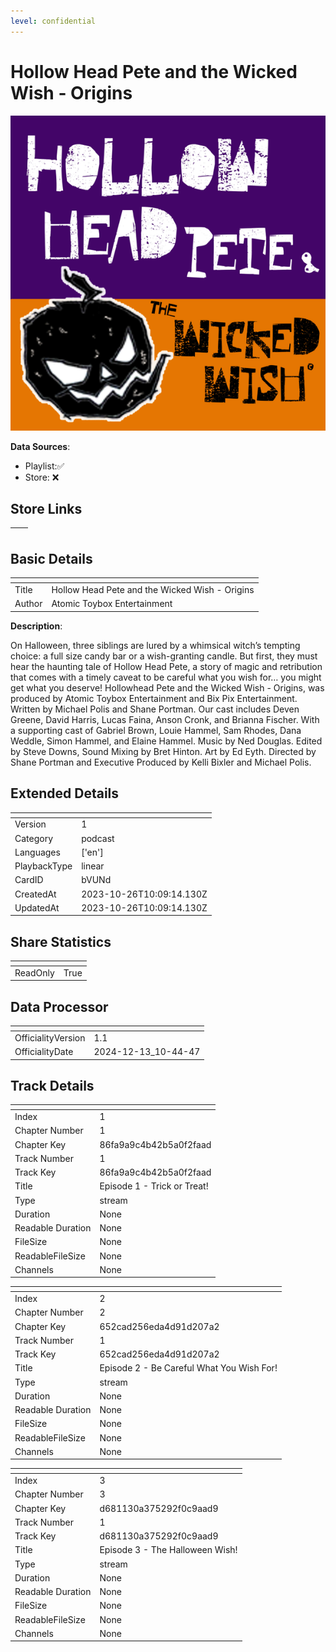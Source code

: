 ```yaml
---
level: confidential
---
```

# Hollow Head Pete and the Wicked Wish - Origins

![card_[bVUNd].png](../../img/cards/card_[bVUNd].png)

**Data Sources**: 

- Playlist:✅
- Store: ❌


## Store Links

| <!-- --> | <!-- --> |
| - | - |


## Basic Details

| <!-- --> | <!-- --> |
| - | - |
| Title | Hollow Head Pete and the Wicked Wish - Origins |
| Author | Atomic Toybox Entertainment  |

**Description**:

On Halloween, three siblings are lured by a whimsical witch’s tempting choice: a full size candy bar or a wish-granting candle. But first, they must hear the haunting tale of Hollow Head Pete, a story of magic and retribution that comes with a timely caveat to be careful what you wish for… you might get what you deserve!  Hollowhead Pete and the Wicked Wish - Origins,  was produced by Atomic Toybox Entertainment and Bix Pix Entertainment. Written by Michael Polis and Shane Portman. Our cast includes Deven Greene, David Harris, Lucas Faina, Anson Cronk, and Brianna Fischer. With a supporting cast of Gabriel Brown, Louie Hammel, Sam Rhodes, Dana Weddle, Simon Hammel, and Elaine Hammel. Music by Ned Douglas.  Edited by Steve Downs, Sound Mixing by Bret Hinton. Art by Ed Eyth. Directed by Shane Portman and Executive Produced by Kelli Bixler and Michael Polis.


## Extended Details

| <!-- --> | <!-- --> |
| - | - |
| Version | 1 |
| Category | podcast |
| Languages | ['en'] |
| PlaybackType | linear |
| CardID | bVUNd |
| CreatedAt | 2023-10-26T10:09:14.130Z |
| UpdatedAt | 2023-10-26T10:09:14.130Z |


## Share Statistics

| <!-- --> | <!-- --> |
| - | - |
| ReadOnly | True |


## Data Processor

| <!-- --> | <!-- --> |
| - | - |
| OfficialityVersion | 1.1
| OfficialityDate | 2024-12-13_10-44-47


## Track Details

| <!-- --> | <!-- --> |
| - | - |
| Index | 1 |
| Chapter Number | 1 |
| Chapter Key | 86fa9a9c4b42b5a0f2faad |
| Track Number | 1 |
| Track Key | 86fa9a9c4b42b5a0f2faad |
| Title | Episode 1 - Trick or Treat! |
| Type | stream |
| Duration | None |
| Readable Duration | None |
| FileSize | None |
| ReadableFileSize | None |
| Channels | None |

| <!-- --> | <!-- --> |
| - | - |
| Index | 2 |
| Chapter Number | 2 |
| Chapter Key | 652cad256eda4d91d207a2 |
| Track Number | 1 |
| Track Key | 652cad256eda4d91d207a2 |
| Title | Episode 2 - Be Careful What You Wish For! |
| Type | stream |
| Duration | None |
| Readable Duration | None |
| FileSize | None |
| ReadableFileSize | None |
| Channels | None |

| <!-- --> | <!-- --> |
| - | - |
| Index | 3 |
| Chapter Number | 3 |
| Chapter Key | d681130a375292f0c9aad9 |
| Track Number | 1 |
| Track Key | d681130a375292f0c9aad9 |
| Title | Episode 3 - The Halloween Wish! |
| Type | stream |
| Duration | None |
| Readable Duration | None |
| FileSize | None |
| ReadableFileSize | None |
| Channels | None |

